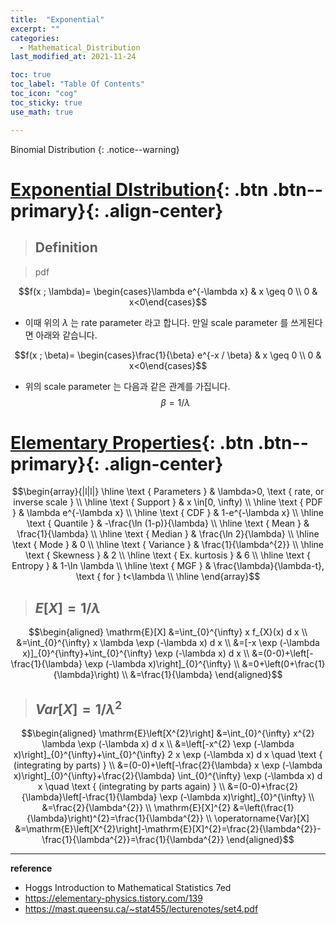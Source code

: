 ```yaml
---
title:  "Exponential"
excerpt: ""
categories:
  - Mathematical_Distribution
last_modified_at: 2021-11-24

toc: true
toc_label: "Table Of Contents"
toc_icon: "cog"
toc_sticky: true
use_math: true

---
```


 Binomial Distribution
{: .notice--warning}

# [Exponential DIstribution](#link){: .btn .btn--primary}{: .align-center}

> ## Definition

> pdf

$$f(x ; \lambda)= \begin{cases}\lambda e^{-\lambda x} & x \geq 0 \\ 0 & x<0\end{cases}$$

- 이때 위의 $\lambda$ 는 rate parameter 라고 합니다. 만일 scale parameter 를 쓰게된다면 아래와 같습니다.

$$f(x ; \beta)= \begin{cases}\frac{1}{\beta} e^{-x / \beta} & x \geq 0 \\ 0 & x<0\end{cases}$$

- 위의 scale parameter 는 다음과 같은 관계를 가집니다. $$\beta=1 / \lambda$$

# [Elementary Properties](#link){: .btn .btn--primary}{: .align-center}

$$\begin{array}{|l|l|}
\hline \text { Parameters } & \lambda>0, \text { rate, or inverse scale } \\
\hline \text { Support } & x \in[0, \infty) \\
\hline \text { PDF } & \lambda e^{-\lambda x} \\
\hline \text { CDF } & 1-e^{-\lambda x} \\
\hline \text { Quantile } & -\frac{\ln (1-p)}{\lambda} \\
\hline \text { Mean } & \frac{1}{\lambda} \\
\hline \text { Median } & \frac{\ln 2}{\lambda} \\
\hline \text { Mode } & 0 \\
\hline \text { Variance } & \frac{1}{\lambda^{2}} \\
\hline \text { Skewness } & 2 \\
\hline \text { Ex. kurtosis } & 6 \\
\hline \text { Entropy } & 1-\ln \lambda \\
\hline \text { MGF } & \frac{\lambda}{\lambda-t}, \text { for } t<\lambda \\
\hline
\end{array}$$

> ## $E[X] = 1/\lambda$

$$\begin{aligned}
\mathrm{E}[X] &=\int_{0}^{\infty} x f_{X}(x) d x \\
&=\int_{0}^{\infty} x \lambda \exp (-\lambda x) d x \\
&=[-x \exp (-\lambda x)]_{0}^{\infty}+\int_{0}^{\infty} \exp (-\lambda x) d x \\
&=(0-0)+\left[-\frac{1}{\lambda} \exp (-\lambda x)\right]_{0}^{\infty} \\
&=0+\left(0+\frac{1}{\lambda}\right) \\
&=\frac{1}{\lambda}
\end{aligned}$$

> ## $Var[X] = 1/\lambda^2$

$$\begin{aligned}
\mathrm{E}\left[X^{2}\right] &=\int_{0}^{\infty} x^{2} \lambda \exp (-\lambda x) d x \\
&=\left[-x^{2} \exp (-\lambda x)\right]_{0}^{\infty}+\int_{0}^{\infty} 2 x \exp (-\lambda x) d x \quad \text { (integrating by parts) } \\
&=(0-0)+\left[-\frac{2}{\lambda} x \exp (-\lambda x)\right]_{0}^{\infty}+\frac{2}{\lambda} \int_{0}^{\infty} \exp (-\lambda x) d x \quad \text { (integrating by parts again) } \\
&=(0-0)+\frac{2}{\lambda}\left[-\frac{1}{\lambda} \exp (-\lambda x)\right]_{0}^{\infty} \\
&=\frac{2}{\lambda^{2}} \\
\mathrm{E}[X]^{2} &=\left(\frac{1}{\lambda}\right)^{2}=\frac{1}{\lambda^{2}} \\
\operatorname{Var}[X] &=\mathrm{E}\left[X^{2}\right]-\mathrm{E}[X]^{2}=\frac{2}{\lambda^{2}}-\frac{1}{\lambda^{2}}=\frac{1}{\lambda^{2}}
\end{aligned}$$



---

**reference**

- Hoggs Introduction to Mathematical Statistics 7ed
- <https://elementary-physics.tistory.com/139>
- <https://mast.queensu.ca/~stat455/lecturenotes/set4.pdf>










